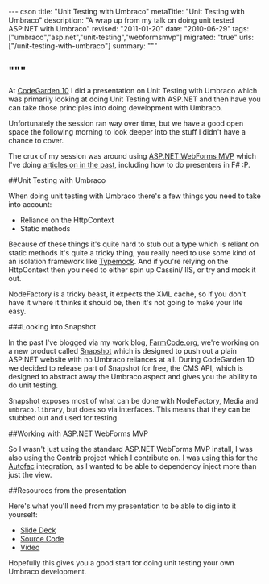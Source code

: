 --- cson
title: "Unit Testing with Umbraco"
metaTitle: "Unit Testing with Umbraco"
description: "A wrap up from my talk on doing unit tested ASP.NET with Umbraco"
revised: "2011-01-20"
date: "2010-06-29"
tags: ["umbraco","asp.net","unit-testing","webformsmvp"]
migrated: "true"
urls: ["/unit-testing-with-umbraco"]
summary: """

"""
---
At [CodeGarden 10][1] I did a presentation on Unit Testing with Umbraco which was primarily looking at doing Unit Testing with ASP.NET and then have you can take those principles into doing development with Umbraco.

Unfortunately the session ran way over time, but we have a good open space the following morning to look deeper into the stuff I didn't have a chance to cover.

The crux of my session was around using [ASP.NET WebForms MVP][2] which I've doing [articles on in the past][3], including how to do presenters in F# :P.

##Unit Testing with Umbraco

When doing unit testing with Umbraco there's a few things you need to take into account:

 - Reliance on the HttpContext
 - Static methods

Because of these things it's quite hard to stub out a type which is reliant on static methods it's quite a tricky thing, you really need to use some kind of an isolation framework like [Typemock][4]. And if you're relying on the HttpContext then you need to either spin up Cassini/ IIS, or try and mock it out.

NodeFactory is a tricky beast, it expects the XML cache, so if you don't have it where it thinks it should be, then it's not going to make your life easy.

###Looking into Snapshot

In the past I've blogged via my work blog, [FarmCode.org][5], we're working on a new product called [Snapshot][6] which is designed to push out a plain ASP.NET website with no Umbraco reliances at all. During CodeGarden 10 we decided to release part of Snapshot for free, the CMS API, which is designed to abstract away the Umbraco aspect and gives you the ability to do unit testing.

Snapshot exposes most of what can be done with NodeFactory, Media and `umbraco.library`, but does so via interfaces. This means that they can be stubbed out and used for testing.

##Working with ASP.NET WebForms MVP

So I wasn't just using the standard ASP.NET WebForms MVP install, I was also using the Contrib project which I contribute on. I was using this for the [Autofac][7] integration, as I wanted to be able to dependency inject more than just the view.

##Resources from the presentation

Here's what you'll need from my presentation to be able to dig into it yourself:

- [Slide Deck][8]
- [Source Code][9]
- [Video][10]

Hopefully this gives you a good start for doing unit testing your own Umbraco development.


  [1]: /codegarden-10
  [2]: http://webformsmvp.com
  [3]: /webforms-mvp
  [4]: http://www.typemock.com
  [5]: http://farmcode.org
  [6]: http://farmcode.org/page/Snapshot.aspx
  [7]: http://code.google.com/p/autofac
  [8]: /get/umbraco/cg10/UnitTestableUmbraco-Slides.zip
  [9]: /get/umbraco/cg10/CodeGarden10.zip
  [10]: /unit-testing-with-umbraco/video